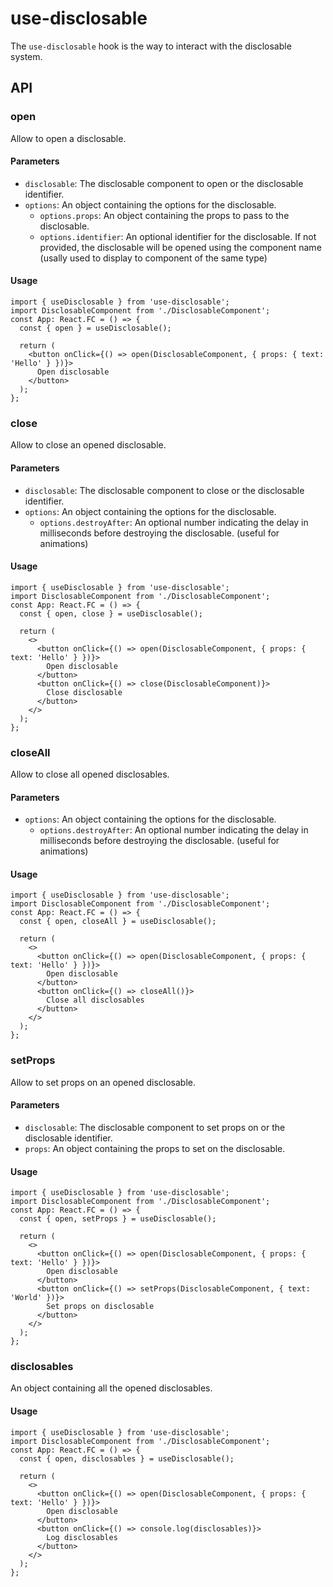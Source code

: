 # use-disclosable

The `use-disclosable` hook is the way to interact with the disclosable system.

## API
### open
Allow to open a disclosable. 
#### Parameters
- `disclosable`: The disclosable component to open or the disclosable identifier.
- `options`: An object containing the options for the disclosable.
  - `options.props`: An object containing the props to pass to the disclosable.
  - `options.identifier`: An optional identifier for the disclosable. If not provided, the disclosable will be opened using the component name (usally used to display to component of the same type)
#### Usage
```tsx
import { useDisclosable } from 'use-disclosable';
import DisclosableComponent from './DisclosableComponent';
const App: React.FC = () => {
  const { open } = useDisclosable();

  return (
    <button onClick={() => open(DisclosableComponent, { props: { text: 'Hello' } })}>
      Open disclosable
    </button>
  );
};
```

### close
Allow to close an opened disclosable.
#### Parameters
- `disclosable`: The disclosable component to close or the disclosable identifier.
- `options`: An object containing the options for the disclosable.
  - `options.destroyAfter`: An optional number indicating the delay in milliseconds before destroying the disclosable. (useful for animations)

#### Usage
```tsx
import { useDisclosable } from 'use-disclosable';
import DisclosableComponent from './DisclosableComponent';
const App: React.FC = () => {
  const { open, close } = useDisclosable();

  return (
    <>
      <button onClick={() => open(DisclosableComponent, { props: { text: 'Hello' } })}>
        Open disclosable
      </button>
      <button onClick={() => close(DisclosableComponent)}>
        Close disclosable
      </button>
    </>
  );
};
```

### closeAll
Allow to close all opened disclosables.
#### Parameters
- `options`: An object containing the options for the disclosable.
  - `options.destroyAfter`: An optional number indicating the delay in milliseconds before destroying the disclosable. (useful for animations)

#### Usage
```tsx
import { useDisclosable } from 'use-disclosable';
import DisclosableComponent from './DisclosableComponent';
const App: React.FC = () => {
  const { open, closeAll } = useDisclosable();

  return (
    <>
      <button onClick={() => open(DisclosableComponent, { props: { text: 'Hello' } })}>
        Open disclosable
      </button>
      <button onClick={() => closeAll()}>
        Close all disclosables
      </button>
    </>
  );
};
```

### setProps
Allow to set props on an opened disclosable.
#### Parameters
- `disclosable`: The disclosable component to set props on or the disclosable identifier.
- `props`: An object containing the props to set on the disclosable.

#### Usage
```tsx
import { useDisclosable } from 'use-disclosable';
import DisclosableComponent from './DisclosableComponent';
const App: React.FC = () => {
  const { open, setProps } = useDisclosable();

  return (
    <>
      <button onClick={() => open(DisclosableComponent, { props: { text: 'Hello' } })}>
        Open disclosable
      </button>
      <button onClick={() => setProps(DisclosableComponent, { text: 'World' })}>
        Set props on disclosable
      </button>
    </>
  );
};
```

### disclosables
An object containing all the opened disclosables.

#### Usage
```tsx
import { useDisclosable } from 'use-disclosable';
import DisclosableComponent from './DisclosableComponent';
const App: React.FC = () => {
  const { open, disclosables } = useDisclosable();

  return (
    <>
      <button onClick={() => open(DisclosableComponent, { props: { text: 'Hello' } })}>
        Open disclosable
      </button>
      <button onClick={() => console.log(disclosables)}>
        Log disclosables
      </button>
    </>
  );
};
